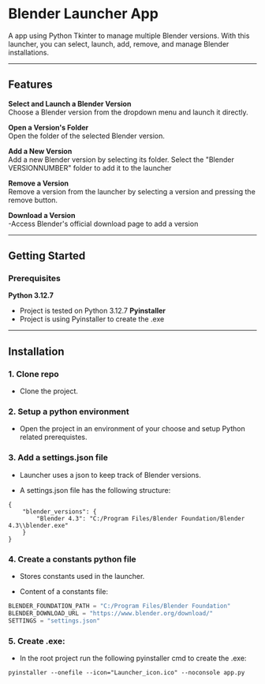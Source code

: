 # Blender Launcher App

A app using Python Tkinter to manage multiple Blender versions. With this launcher, you can select, launch, add, remove, and manage Blender installations.

---

## Features

**Select and Launch a Blender Version**  
  Choose a Blender version from the dropdown menu and launch it directly.

**Open a Version's Folder**  
  Open the folder of the selected Blender version. 

**Add a New Version**  
  Add a new Blender version by selecting its folder. Select the "Blender VERSIONNUMBER" folder to add it to the launcher

**Remove a Version**  
  Remove a version from the launcher by selecting a version and pressing the remove button. 

**Download a Version**  
  -Access Blender's official download page to add a version

---

## Getting Started

### Prerequisites
**Python 3.12.7**  
- Project is tested on Python 3.12.7
**Pyinstaller**  
- Project is using Pyinstaller to create the .exe

---

## Installation

### 1. Clone repo
- Clone the project.

### 2. Setup a python environment
- Open the project in an environment of your choose and setup Python related prerequistes. 

### 3. Add a settings.json file
- Launcher uses a json to keep track of Blender versions.

- A settings.json file has the following structure:
```
{
    "blender_versions": {
        "Blender 4.3": "C:/Program Files/Blender Foundation/Blender 4.3\\blender.exe"
    }
}
```

### 4. Create a constants python file
- Stores constants used in the launcher.

- Content of a constants file:
```python
BLENDER_FOUNDATION_PATH = "C:/Program Files/Blender Foundation"
BLENDER_DOWNLOAD_URL = "https://www.blender.org/download/"
SETTINGS = "settings.json"
```

 ### 5. Create .exe:
- In the root project run the following pyinstaller cmd to create the .exe:
```
pyinstaller --onefile --icon="Launcher_icon.ico" --noconsole app.py
```
